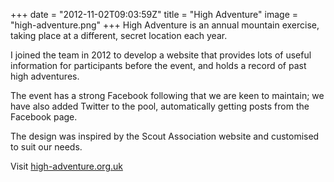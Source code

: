 +++
date = "2012-11-02T09:03:59Z"
title = "High Adventure"
image = "high-adventure.png"
+++
High Adventure is an annual mountain exercise, taking place at a different, secret location each year.

I joined the team in 2012 to develop a website that provides lots of useful information for participants before the event, and holds a record of past high adventures.

The event has a strong Facebook following that we are keen to maintain; we have also added Twitter to the pool, automatically getting posts from the Facebook page.

The design was inspired by the Scout Association website and customised to suit our needs.

Visit [high-adventure.org.uk](http://high-adventure.org.uk)
